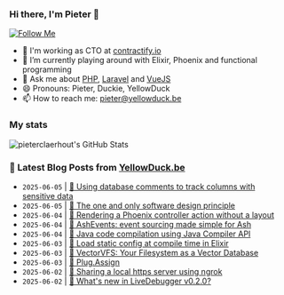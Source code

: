 ### Hi there, I'm Pieter 👋  
[![Follow Me](https://img.shields.io/github/followers/pieterclaerhout?label=Follow&style=social)](https://github.com/pieterclaerhout)

- 🏢 I'm working as CTO at [contractify.io](https://contractify.io)
- 🌱 I’m currently playing around with Elixir, Phoenix and functional programming
- 💬 Ask me about [PHP](https://php.net), [Laravel](http://laravel.com) and [VueJS](https://vuejs.org)
- 😄 Pronouns: Pieter, Duckie, YellowDuck
- 📫 How to reach me: pieter@yellowduck.be

### My stats

![pieterclaerhout's GitHub Stats](https://github-readme-stats.vercel.app/api?username=pieterclaerhout&show_icons=true&count_private=true&line_height=40)

### 📩 Latest Blog Posts from [YellowDuck.be](https://www.yellowduck.be/)
<!-- BLOG-POST-LIST:START -->
- `2025-06-05` | [🔗 Using database comments to track columns with sensitive data](https://www.yellowduck.be/posts/using-database-comments-to-track-columns-with-sensitive-data)  
- `2025-06-05` | [🔗 The one and only software design principle](https://www.yellowduck.be/posts/the-one-and-only-software-design-principle)  
- `2025-06-04` | [🐥 Rendering a Phoenix controller action without a layout](https://www.yellowduck.be/posts/rendering-a-phoenix-controller-action-without-a-layout)  
- `2025-06-04` | [🔗 AshEvents: event sourcing made simple for Ash](https://www.yellowduck.be/posts/ashevents-event-sourcing-made-simple-for-ash)  
- `2025-06-04` | [🔗 Java code compilation using Java Compiler API](https://www.yellowduck.be/posts/java-code-compilation-using-java-compiler-api)  
- `2025-06-03` | [🐥 Load static config at compile time in Elixir](https://www.yellowduck.be/posts/load-static-config-at-compile-time-in-elixir)  
- `2025-06-03` | [🔗 VectorVFS: Your Filesystem as a Vector Database](https://www.yellowduck.be/posts/your-filesystem-as-a-vector-database)  
- `2025-06-03` | [🔗 Plug.Assign](https://www.yellowduck.be/posts/plug-assign)  
- `2025-06-02` | [🐥 Sharing a local https server using ngrok](https://www.yellowduck.be/posts/sharing-a-local-https-server-using-ngrok)  
- `2025-06-02` | [🔗 What&#39;s new in LiveDebugger v0.2.0?](https://www.yellowduck.be/posts/whats-new-in-livedebugger-v0-2-0)  

<!-- BLOG-POST-LIST:END -->
